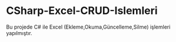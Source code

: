 # CSharp-Excel-CRUD-Islemleri
Bu projede C# ile Excel (Ekleme,Okuma,Güncelleme,Silme) işlemleri yapılmıştır.
